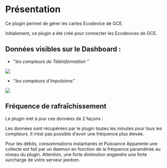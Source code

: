 Présentation
============

Ce plugin permet de gérer les cartes Ecodevice de GCE.

Initialement, ce plugin a été créé pour connecter les Ecodevices de GCE.

Données visibles sur le Dashboard :
-----------------------------------

- *''les compteurs de Téléinformation '*'

![](../images/ecodevice_screenshot2.jpg)

- *''les compteurs d’impulsions*''

![](../images/ecodevice_screenshot3.jpg)

Fréquence de rafraîchissement
-----------------------------

Le plugin met à jour ces données de 2 façons :

Les données sont récupérées par le plugin toutes les minutes pour tous
les compteurs. Il n’est pas possible d’avoir une fréquence plus élevée.

Pour les débits, consommations instantanés et Puissance Apparente une
collecte est fait par un daemon en fonction de la fréquence paramétrée
au niveau du plugin. Attention, une forte diminution engendre une forte
surcharge de votre serveur jeedom.
